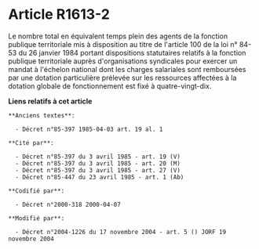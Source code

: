 # Article R1613-2

Le nombre total en équivalent temps plein des agents de la fonction publique territoriale mis à disposition au titre de
l'article 100 de la loi n° 84-53 du 26 janvier 1984 portant dispositions statutaires relatifs à la fonction publique
territoriale auprès d'organisations syndicales pour exercer un mandat à l'échelon national dont les charges salariales sont
remboursées par une dotation particulière prélevée sur les ressources affectées à la dotation globale de fonctionnement est
fixé à quatre-vingt-dix.

**Liens relatifs à cet article**

	**Anciens textes**:

	  - Décret n°85-397 1985-04-03 art. 19 al. 1

	**Cité par**:

	  - Décret n°85-397 du 3 avril 1985 - art. 19 (V)
	  - Décret n°85-397 du 3 avril 1985 - art. 20 (M)
	  - Décret n°85-397 du 3 avril 1985 - art. 27 (V)
	  - Décret n°85-447 du 23 avril 1985 - art. 1 (Ab)

	**Codifié par**:

	  - Décret n°2000-318 2000-04-07

	**Modifié par**:

	  - Décret n°2004-1226 du 17 novembre 2004 - art. 5 () JORF 19 novembre 2004

